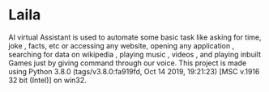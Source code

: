 # Laila

AI virtual Assistant is used to automate some basic task like asking for time, joke , facts, etc or accessing any website,  opening any application , searching for data on wikipedia , playing music , videos , and playing inbuilt  Games just by giving command through our voice. This project is made using Python 3.8.0 (tags/v3.8.0:fa919fd, Oct 14 2019, 19:21:23) [MSC v.1916 32 bit (Intel)] on win32.
